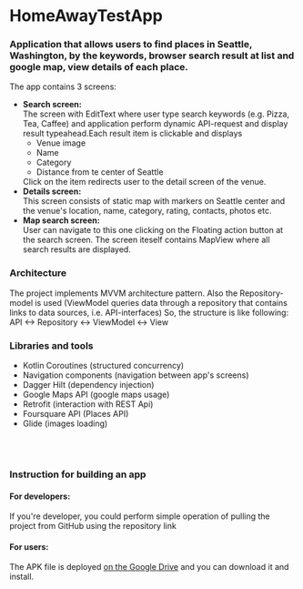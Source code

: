 # HomeAwayTestApp
<h3>Application that allows users to find places in Seattle, Washington, by the keywords, browser search result at list and google map, view details of each place.</h3>
The app contains 3 screens:
<ul>
<li><b>Search screen: </b><br/>The screen with EditText where user type search keywords (e.g. Pizza, Tea, Caffee) and application perform dynamic API-request and display result typeahead.Each result item is clickable and displays
<ul>
<li>Venue image</li>
<li>Name</li>
<li>Category</li>
<li>Distance from te center of Seattle</li>
</ul>
Click on the item redirects user to the detail screen of the venue.
</li>
<li><b>Details screen:</b><br/>This screen consists of static map with markers on Seattle center and the venue's location, name, category, rating, contacts, photos etc.</li>
<li><b>Map search screen:</b><br/>User can navigate to this one clicking on the Floating action button at the search screen. The screen iteself contains MapView where all search results are displayed.</li>
</ul>

<h3>Architecture</h3>
<p>The project implements MVVM architecture pattern. Also the Repository-model is used (ViewModel queries data through a repository that contains links to data sources, i.e. API-interfaces)
So, the structure is like following:<br/>
API <-> Repository <-> ViewModel <-> View
</p>
<h3>Libraries and tools</h3>
<ul>
<li>Kotlin Coroutines (structured concurrency)</li>
<li>Navigation components (navigation between app's screens)</li>
<li>Dagger Hilt (dependency injection)</li>
<li>Google Maps API (google maps usage)</li>
<li>Retrofit (interaction with REST Api)</li>
<li>Foursquare API (Places API)</li>
<li>Glide (images loading)</li>
</ul>

<br/><br/>

<h3>Instruction for building an app</h3>
<h4>For developers:</h4>
<p>If you're developer, you could perform simple operation of pulling the project from GitHub using the repository link</p>
<h4>For users:</h4>
<p>The APK file is deployed <a href="https://drive.google.com/file/d/1vXGQxPsLflrDtKfQw5wMBPZCaJ6KHOoa/view?usp=sharing">on the Google Drive</a> and you can download it and install.</p>
